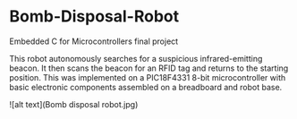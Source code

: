# Bomb-Disposal-Robot
Embedded C for Microcontrollers final project

This robot autonomously searches for a suspicious infrared-emitting beacon. It then scans the beacon for an RFID tag and returns to the starting position. This was implemented on a PIC18F4331 8-bit microcontroller with basic electronic components assembled on a breadboard and robot base.

![alt text](Bomb disposal robot.jpg)
